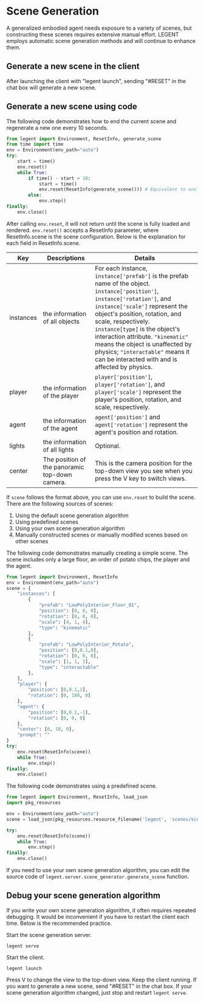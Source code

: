 # Scene Generation

A generalized embodied agent needs exposure to a variety of scenes, but constructing these scenes requires extensive manual effort. LEGENT employs automatic scene generation methods and will continue to enhance them.

## Generate a new scene in the client

After launching the client with "legent launch", sending "#RESET" in the chat box will generate a new scene.

## Generate a new scene using code

The following code demonstrates how to end the current scene and regenerate a new one every 10 seconds.

``` python
from legent import Environment, ResetInfo, generate_scene
from time import time
env = Environment(env_path="auto")
try:
    start = time()
    env.reset()
    while True:
        if time() - start > 10:
            start = time()
            env.reset(ResetInfo(generate_scene())) # Equivalent to env.reset()
        else:
            env.step()
finally:
    env.close()
```

After calling `env.reset`, it will not return until the scene is fully loaded and rendered. `env.reset()` accepts a ResetInfo parameter, where ResetInfo.scene is the scene configuration. Below is the explanation for each field in ResetInfo.scene.


| Key       | Descriptions                                   | Details                                                                                                                                                                                                                                                                                                                                                                                                                       |
| --------- | ---------------------------------------------- | ----------------------------------------------------------------------------------------------------------------------------------------------------------------------------------------------------------------------------------------------------------------------------------------------------------------------------------------------------------------------------------------------------------------------------- |
| instances | the information of all objects                 | For each instance, `instance['prefab']` is the prefab name of the object. <br> `instance['position']`, `instance['rotation']`, and `instance['scale']` represent the object's position, rotation, and scale, respectively. <br> `instance[type]` is the object's interaction attribute. `"kinematic"` means the object is unaffected by physics; `"interactable"` means it can be interacted with and is affected by physics. |
| player    | the information of the player                  | `player['position']`, `player['rotation']`, and `player['scale']` represent the player's position, rotation, and scale, respectively.                                                                                                                                                                                                                                                                                         |
| agent     | the information of the agent                   | `agent['position']` and `agent['rotation']` represent the agent's position and rotation.                                                                                                                                                                                                                                                                                                                                      |
| lights    | the information of all lights                  | Optional.                                                                                                                                                                                                                                                                                                                                                                                                                     |
| center    | The position of the panoramic top-down camera. | This is the camera position for the top-down view you see when you press the V key to switch views.                                                                                                                                                                                                                                                                                                                           |

If `scene` follows the format above, you can use `env.reset` to build the scene. There are the following sources of scenes:

1. Using the default scene generation algorithm
2. Using predefined scenes
3. Using your own scene generation algorithm
4. Manually constructed scenes or manually modified scenes based on other scenes

The following code demonstrates manually creating a simple scene. The scene includes only a large floor, an order of potato chips, the player and the agent.

``` python
from legent import Environment, ResetInfo
env = Environment(env_path="auto")
scene = {
    "instances": [
        {
            "prefab": "LowPolyInterior_Floor_01",
            "position": [0, 0, 0],
            "rotation": [0, 0, 0],
            "scale": [4, 1, 4],
            "type": "kinematic"
        },
        {
            "prefab": "LowPolyInterior_Potato",
            "position": [0,0.1,0],
            "rotation": [0, 0, 0],
            "scale": [1, 1, 1],
            "type": "interactable"
        },
    ],
    "player": {
        "position": [0,0.1,1],
        "rotation": [0, 180, 0]
    },
    "agent": {
        "position": [0,0.1,-1],
        "rotation": [0, 0, 0]
    },
    "center": [0, 10, 0],
    "prompt": ""
}
try:
    env.reset(ResetInfo(scene))
    while True:
        env.step()
finally:
    env.close()
```

The following code demonstrates using a predefined scene.

``` python
from legent import Environment, ResetInfo, load_json
import pkg_resources

env = Environment(env_path="auto")
scene = load_json(pkg_resources.resource_filename('legent', 'scenes/scene-default.json'))

try:
    env.reset(ResetInfo(scene))
    while True:
        env.step()
finally:
    env.close()
```

If you need to use your own scene generation algorithm, you can edit the source code of `legent.server.scene_generator.generate_scene` function.

## Debug your scene generation algorithm

If you write your own scene generation algorithm, it often requires repeated debugging. It would be inconvenient if you have to restart the client each time. Below is the recommended practice.

Start the scene generation server.

```
legent serve
```

Start the client.

```
legent launch
```

Press V to change the view to the top-down view. Keep the client running. If you want to generate a new scene, send "#RESET" in the chat box. If your scene generation algorithm changed, just stop and restart `legent serve`.
